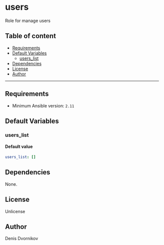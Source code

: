 # users

Role for manage users

## Table of content

- [Requirements](#requirements)
- [Default Variables](#default-variables)
  - [users_list](#users_list)
- [Dependencies](#dependencies)
- [License](#license)
- [Author](#author)

---

## Requirements

- Minimum Ansible version: `2.11`

## Default Variables

### users_list

#### Default value

```YAML
users_list: []
```

## Dependencies

None.

## License

Unlicense

## Author

Denis Dvornikov
